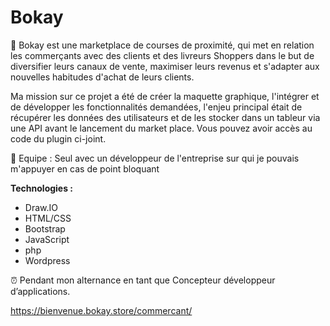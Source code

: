 # Bokay

💼 Bokay est une marketplace de courses de proximité, qui met en relation les commerçants avec des clients et des livreurs Shoppers dans le but de diversifier leurs canaux de vente, maximiser leurs revenus et s'adapter aux nouvelles habitudes d'achat de leurs clients.

Ma mission sur ce projet a été de créer la maquette graphique, l'intégrer et de développer les fonctionnalités demandées, l'enjeu principal était de récupérer les données des utilisateurs et de les stocker dans un tableur via une API avant le lancement du market place. Vous pouvez avoir accès au code du plugin ci-joint. 

👥 Equipe : Seul avec un développeur de l'entreprise sur qui je pouvais m'appuyer en cas de point bloquant

**Technologies :**

- Draw.IO
- HTML/CSS
- Bootstrap
- JavaScript 
- php
- Wordpress

⏰ Pendant mon alternance en tant que Concepteur développeur d’applications.

https://bienvenue.bokay.store/commercant/
